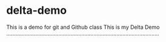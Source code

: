# delta-demo
This is a demo for git and Github class
This is my Delta Demo
....................................................................................................
